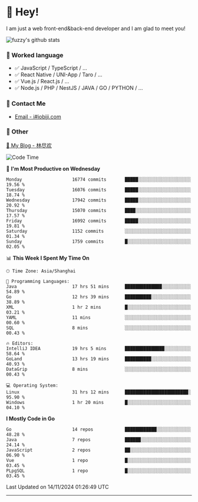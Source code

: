 # 👋 Hey!

I am just a web front-end&back-end developer and I am glad to meet you!

![fuzzy's github stats](https://github-readme-stats.vercel.app/api?username=JaydenForYou&&show_icons=true&&title_color=1abc9c&&icon_color=1abc9c)


### 📝 Worked language

- ✅ JavaScript / TypeScript / ...
- ✅ React Native / UNI-App / Taro / ...
- ✅ Vue.js / React.js / ...
- ✅ Node.js / PHP / NestJS / JAVA / GO / PYTHON / ...

### 📮 Contact Me

- [Email - i#iobiji.com](mailto:i@iobiji.com)


### 🤪 Other

[📌 My Blog - 林尽欢](https://iobiji.com)

<!--START_SECTION:waka-->
![Code Time](http://img.shields.io/badge/Code%20Time-1%2C240%20hrs%2022%20mins-blue)

📅 **I'm Most Productive on Wednesday** 

```text
Monday                   16774 commits       █████░░░░░░░░░░░░░░░░░░░░   19.56 % 
Tuesday                  16076 commits       █████░░░░░░░░░░░░░░░░░░░░   18.74 % 
Wednesday                17942 commits       █████░░░░░░░░░░░░░░░░░░░░   20.92 % 
Thursday                 15070 commits       ████░░░░░░░░░░░░░░░░░░░░░   17.57 % 
Friday                   16992 commits       █████░░░░░░░░░░░░░░░░░░░░   19.81 % 
Saturday                 1152 commits        ░░░░░░░░░░░░░░░░░░░░░░░░░   01.34 % 
Sunday                   1759 commits        █░░░░░░░░░░░░░░░░░░░░░░░░   02.05 % 
```


📊 **This Week I Spent My Time On** 

```text
🕑︎ Time Zone: Asia/Shanghai

💬 Programming Languages: 
Java                     17 hrs 51 mins      ██████████████░░░░░░░░░░░   54.89 % 
Go                       12 hrs 39 mins      ██████████░░░░░░░░░░░░░░░   38.89 % 
XML                      1 hr 2 mins         █░░░░░░░░░░░░░░░░░░░░░░░░   03.21 % 
YAML                     11 mins             ░░░░░░░░░░░░░░░░░░░░░░░░░   00.60 % 
SQL                      8 mins              ░░░░░░░░░░░░░░░░░░░░░░░░░   00.43 % 

🔥 Editors: 
IntelliJ IDEA            19 hrs 5 mins       ███████████████░░░░░░░░░░   58.64 % 
GoLand                   13 hrs 19 mins      ██████████░░░░░░░░░░░░░░░   40.93 % 
DataGrip                 8 mins              ░░░░░░░░░░░░░░░░░░░░░░░░░   00.43 % 

💻 Operating System: 
Linux                    31 hrs 12 mins      ████████████████████████░   95.90 % 
Windows                  1 hr 20 mins        █░░░░░░░░░░░░░░░░░░░░░░░░   04.10 % 
```

**I Mostly Code in Go** 

```text
Go                       14 repos            ████████████░░░░░░░░░░░░░   48.28 % 
Java                     7 repos             ██████░░░░░░░░░░░░░░░░░░░   24.14 % 
JavaScript               2 repos             ██░░░░░░░░░░░░░░░░░░░░░░░   06.90 % 
Vue                      1 repo              █░░░░░░░░░░░░░░░░░░░░░░░░   03.45 % 
PLpgSQL                  1 repo              █░░░░░░░░░░░░░░░░░░░░░░░░   03.45 % 
```




 Last Updated on 14/11/2024 01:26:49 UTC
<!--END_SECTION:waka-->
---
